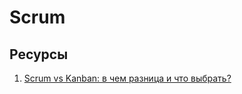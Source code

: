 # Scrum

## Ресурсы
1. [Scrum vs Kanban: в чем разница и что выбрать?](https://habr.com/company/hygger/blog/351048/)